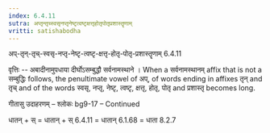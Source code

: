 ```yaml
---
index: 6.4.11
sutra: अप्तृन्तृच्स्वसृनप्तृनेष्टृत्वष्टृक्षत्तृहोतृपोतृप्रशास्तॄणाम्
vritti: satishabodha
---
```



 अप्-तृन्-तृच्-स्वसृ-नप्तृ-नेष्टृ-त्वष्टृ-क्षत्तृ-होतृ-पोतृ-प्रशास्तॄणाम् 6.4.11 


वृत्तिः -- अबादीनामुपधाया दीर्घोऽसम्बुद्धौ सर्वनामस्थाने । When a सर्वनामस्थानम् affix that is not a सम्बुद्धिः follows, the penultimate vowel of अप्, of words ending in affixes तृन् and तृच् and of the words स्वसृ, नप्तृ, नेष्टृ, त्वष्टृ, क्षत्तृ, होतृ, पोतृ and प्रशास्तृ becomes long. 


गीतासु उदाहरणम् – श्लोकः bg9-17  – Continued 


धातन् + स् = धातान् + स् 6.4.11 = धातान् 6.1.68 = धाता 8.2.7 


